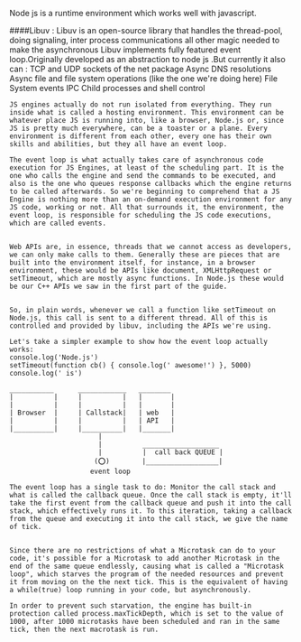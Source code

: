 Node js is a runtime environment which works well with javascript.

####Libuv :
    Libuv is an open-source library that handles the thread-pool, doing signaling, inter process communications all other magic needed to make the asynchronous
    Libuv implements fully featured event loop.Originally developed as an abstraction to node js .But currently it also can :
    TCP and UDP sockets of the net package
    Async DNS resolutions
    Async file and file system operations (like the one we're doing here)
    File System events
    IPC
    Child processes and shell control


    JS engines actually do not run isolated from everything. They run inside what is called a hosting environment. This environment can be whatever place JS is running into, like a browser, Node.js or, since JS is pretty much everywhere, can be a toaster or a plane. Every environment is different from each other, every one has their own skills and abilities, but they all have an event loop.

    The event loop is what actually takes care of asynchronous code execution for JS Engines, at least of the scheduling part. It is the one who calls the engine and send the commands to be executed, and also is the one who queues response callbacks which the engine returns to be called afterwards. So we're beginning to comprehend that a JS Engine is nothing more than an on-demand execution environment for any JS code, working or not. All that surrounds it, the environment, the event loop, is responsible for scheduling the JS code executions, which are called events.


    Web APIs are, in essence, threads that we cannot access as developers, we can only make calls to them. Generally these are pieces that are built into the environment itself, for instance, in a browser environment, these would be APIs like document, XMLHttpRequest or setTimeout, which are mostly async functions. In Node.js these would be our C++ APIs we saw in the first part of the guide.


    So, in plain words, whenever we call a function like setTimeout on Node.js, this call is sent to a different thread. All of this is controlled and provided by libuv, including the APIs we're using.

    Let's take a simpler example to show how the event loop actually works:
    console.log('Node.js')
    setTimeout(function cb() { console.log(' awesome!') }, 5000)
    console.log(' is')

    ___________      ____________   ________
    |          |     |          |   |       |
    |          |     |          |   |       |
    | Browser  |     | Callstack|   | web   |
    |          |     |          |   | API   |
    |__________|     |__________|   |_______|
                          |
                          |          ___________________
                          |          |  call back QUEUE |
                         (⭕️)        |__________________|
                        event loop

    The event loop has a single task to do: Monitor the call stack and what is called the callback queue. Once the call stack is empty, it'll take the first event from the callback queue and push it into the call stack, which effectively runs it. To this iteration, taking a callback from the queue and executing it into the call stack, we give the name of tick.
    

    Since there are no restrictions of what a Microtask can do to your code, it's possible for a Microtask to add another Microtask in the end of the same queue endlessly, causing what is called a "Microtask loop", which starves the program of the needed resources and prevent it from moving on the the next tick. This is the equivalent of having a while(true) loop running in your code, but asynchronously.

    In order to prevent such starvation, the engine has built-in protection called process.maxTickDepth, which is set to the value of 1000, after 1000 microtasks have been scheduled and ran in the same tick, then the next macrotask is run.
